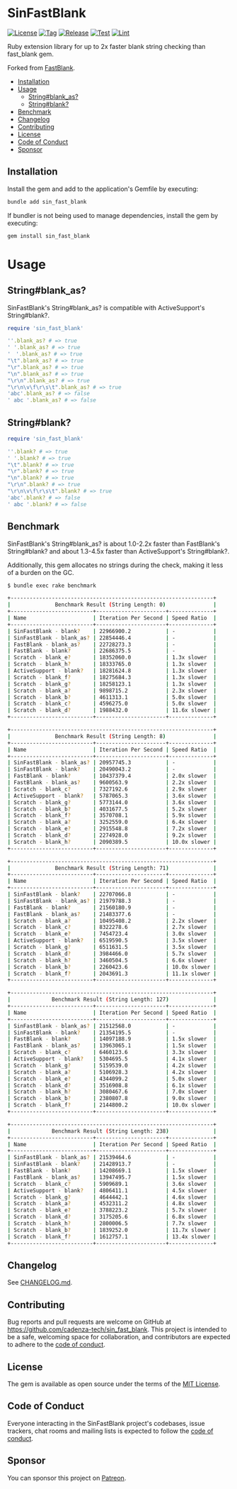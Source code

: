 # SinFastBlank

[![License](https://img.shields.io/github/license/cadenza-tech/sin_fast_blank?label=License&labelColor=343B42&color=blue)](https://github.com/cadenza-tech/sin_fast_blank/blob/main/LICENSE.txt) [![Tag](https://img.shields.io/github/tag/cadenza-tech/sin_fast_blank?label=Tag&logo=github&labelColor=343B42&color=2EBC4F)](https://github.com/cadenza-tech/sin_fast_blank/blob/main/CHANGELOG.md) [![Release](https://github.com/cadenza-tech/sin_fast_blank/actions/workflows/release.yml/badge.svg)](https://github.com/cadenza-tech/sin_fast_blank/actions?query=workflow%3Arelease) [![Test](https://github.com/cadenza-tech/sin_fast_blank/actions/workflows/test.yml/badge.svg)](https://github.com/cadenza-tech/sin_fast_blank/actions?query=workflow%3Atest) [![Lint](https://github.com/cadenza-tech/sin_fast_blank/actions/workflows/lint.yml/badge.svg)](https://github.com/cadenza-tech/sin_fast_blank/actions?query=workflow%3Alint)

Ruby extension library for up to 2x faster blank string checking than fast_blank gem.

Forked from [FastBlank](https://github.com/SamSaffron/fast_blank).

- [Installation](#installation)
- [Usage](#usage)
  - [String#blank\_as?](#stringblank_as)
  - [String#blank?](#stringblank)
- [Benchmark](#benchmark)
- [Changelog](#changelog)
- [Contributing](#contributing)
- [License](#license)
- [Code of Conduct](#code-of-conduct)
- [Sponsor](#sponsor)

## Installation

Install the gem and add to the application's Gemfile by executing:

```bash
bundle add sin_fast_blank
```

If bundler is not being used to manage dependencies, install the gem by executing:

```bash
gem install sin_fast_blank
```

# Usage

## String#blank_as?

SinFastBlank's String#blank_as? is compatible with ActiveSupport's String#blank?.

```ruby
require 'sin_fast_blank'

''.blank_as? # => true
' '.blank_as? # => true
'　'.blank_as? # => true
"\t".blank_as? # => true
"\r".blank_as? # => true
"\n".blank_as? # => true
"\r\n".blank_as? # => true
"\r\n\v\f\r\s\t".blank_as? # => true
'abc'.blank_as? # => false
' abc '.blank_as? # => false
```

## String#blank?

```ruby
require 'sin_fast_blank'

''.blank? # => true
' '.blank? # => true
"\t".blank? # => true
"\r".blank? # => true
"\n".blank? # => true
"\r\n".blank? # => true
"\r\n\v\f\r\s\t".blank? # => true
'abc'.blank? # => false
' abc '.blank? # => false
```

## Benchmark

SinFastBlank's String#blank_as? is about 1.0-2.2x faster than FastBlank's String#blank? and about 1.3-4.5x faster than ActiveSupport's String#blank?.

Additionally, this gem allocates no strings during the check, making it less of a burden on the GC.

```bash
$ bundle exec rake benchmark

+----------------------------------------------------------------+
|              Benchmark Result (String Length: 0)               |
+--------------------------+----------------------+--------------+
| Name                     | Iteration Per Second | Speed Ratio  |
+--------------------------+----------------------+--------------+
| SinFastBlank - blank?    | 22966900.2           | -            |
| SinFastBlank - blank_as? | 22854446.4           | -            |
| FastBlank - blank_as?    | 22728273.3           | -            |
| FastBlank - blank?       | 22686375.5           | -            |
| Scratch - blank_e?       | 18352060.0           | 1.3x slower  |
| Scratch - blank_h?       | 18333765.0           | 1.3x slower  |
| ActiveSupport - blank?   | 18281624.8           | 1.3x slower  |
| Scratch - blank_f?       | 18275684.3           | 1.3x slower  |
| Scratch - blank_g?       | 18258123.1           | 1.3x slower  |
| Scratch - blank_a?       | 9898715.2            | 2.3x slower  |
| Scratch - blank_b?       | 4611313.1            | 5.0x slower  |
| Scratch - blank_c?       | 4596275.0            | 5.0x slower  |
| Scratch - blank_d?       | 1988432.0            | 11.6x slower |
+--------------------------+----------------------+--------------+

+----------------------------------------------------------------+
|              Benchmark Result (String Length: 8)               |
+--------------------------+----------------------+--------------+
| Name                     | Iteration Per Second | Speed Ratio  |
+--------------------------+----------------------+--------------+
| SinFastBlank - blank_as? | 20957745.3           | -            |
| SinFastBlank - blank?    | 20490043.2           | -            |
| FastBlank - blank?       | 10437379.4           | 2.0x slower  |
| FastBlank - blank_as?    | 9600563.9            | 2.2x slower  |
| Scratch - blank_c?       | 7327192.6            | 2.9x slower  |
| ActiveSupport - blank?   | 5787065.3            | 3.6x slower  |
| Scratch - blank_g?       | 5773144.0            | 3.6x slower  |
| Scratch - blank_b?       | 4031677.5            | 5.2x slower  |
| Scratch - blank_f?       | 3570708.1            | 5.9x slower  |
| Scratch - blank_a?       | 3252559.0            | 6.4x slower  |
| Scratch - blank_e?       | 2915548.8            | 7.2x slower  |
| Scratch - blank_d?       | 2274928.0            | 9.2x slower  |
| Scratch - blank_h?       | 2090389.5            | 10.0x slower |
+--------------------------+----------------------+--------------+

+----------------------------------------------------------------+
|              Benchmark Result (String Length: 71)              |
+--------------------------+----------------------+--------------+
| Name                     | Iteration Per Second | Speed Ratio  |
+--------------------------+----------------------+--------------+
| SinFastBlank - blank?    | 22707066.8           | -            |
| SinFastBlank - blank_as? | 21979788.3           | -            |
| FastBlank - blank?       | 21560180.9           | -            |
| FastBlank - blank_as?    | 21483377.6           | -            |
| Scratch - blank_a?       | 10495408.2           | 2.2x slower  |
| Scratch - blank_c?       | 8322278.6            | 2.7x slower  |
| Scratch - blank_e?       | 7454723.4            | 3.0x slower  |
| ActiveSupport - blank?   | 6519590.5            | 3.5x slower  |
| Scratch - blank_g?       | 6511631.5            | 3.5x slower  |
| Scratch - blank_d?       | 3984466.0            | 5.7x slower  |
| Scratch - blank_h?       | 3460504.5            | 6.6x slower  |
| Scratch - blank_b?       | 2260423.6            | 10.0x slower |
| Scratch - blank_f?       | 2043691.3            | 11.1x slower |
+--------------------------+----------------------+--------------+

+----------------------------------------------------------------+
|             Benchmark Result (String Length: 127)              |
+--------------------------+----------------------+--------------+
| Name                     | Iteration Per Second | Speed Ratio  |
+--------------------------+----------------------+--------------+
| SinFastBlank - blank_as? | 21512568.0           | -            |
| SinFastBlank - blank?    | 21354195.5           | -            |
| FastBlank - blank?       | 14097188.9           | 1.5x slower  |
| FastBlank - blank_as?    | 13963065.1           | 1.5x slower  |
| Scratch - blank_c?       | 6460123.6            | 3.3x slower  |
| ActiveSupport - blank?   | 5304695.5            | 4.1x slower  |
| Scratch - blank_g?       | 5159539.0            | 4.2x slower  |
| Scratch - blank_a?       | 5106928.3            | 4.2x slower  |
| Scratch - blank_e?       | 4344099.2            | 5.0x slower  |
| Scratch - blank_d?       | 3516908.8            | 6.1x slower  |
| Scratch - blank_h?       | 3080467.6            | 7.0x slower  |
| Scratch - blank_b?       | 2380807.8            | 9.0x slower  |
| Scratch - blank_f?       | 2144800.2            | 10.0x slower |
+--------------------------+----------------------+--------------+

+----------------------------------------------------------------+
|             Benchmark Result (String Length: 238)              |
+--------------------------+----------------------+--------------+
| Name                     | Iteration Per Second | Speed Ratio  |
+--------------------------+----------------------+--------------+
| SinFastBlank - blank_as? | 21539464.6           | -            |
| SinFastBlank - blank?    | 21428913.7           | -            |
| FastBlank - blank?       | 14208669.1           | 1.5x slower  |
| FastBlank - blank_as?    | 13947495.7           | 1.5x slower  |
| Scratch - blank_c?       | 5909689.1            | 3.6x slower  |
| ActiveSupport - blank?   | 4806411.1            | 4.5x slower  |
| Scratch - blank_g?       | 4644442.1            | 4.6x slower  |
| Scratch - blank_a?       | 4532311.2            | 4.8x slower  |
| Scratch - blank_e?       | 3788223.2            | 5.7x slower  |
| Scratch - blank_d?       | 3175205.6            | 6.8x slower  |
| Scratch - blank_h?       | 2800006.5            | 7.7x slower  |
| Scratch - blank_b?       | 1839252.0            | 11.7x slower |
| Scratch - blank_f?       | 1612757.1            | 13.4x slower |
+--------------------------+----------------------+--------------+
```

## Changelog

See [CHANGELOG.md](https://github.com/cadenza-tech/sin_fast_blank/blob/main/CHANGELOG.md).

## Contributing

Bug reports and pull requests are welcome on GitHub at https://github.com/cadenza-tech/sin_fast_blank. This project is intended to be a safe, welcoming space for collaboration, and contributors are expected to adhere to the [code of conduct](https://github.com/cadenza-tech/sin_fast_blank/blob/main/CODE_OF_CONDUCT.md).

## License

The gem is available as open source under the terms of the [MIT License](https://github.com/cadenza-tech/sin_fast_blank/blob/main/LICENSE.txt).

## Code of Conduct

Everyone interacting in the SinFastBlank project's codebases, issue trackers, chat rooms and mailing lists is expected to follow the [code of conduct](https://github.com/cadenza-tech/sin_fast_blank/blob/main/CODE_OF_CONDUCT.md).

## Sponsor

You can sponsor this project on [Patreon](https://patreon.com/CadenzaTech).
